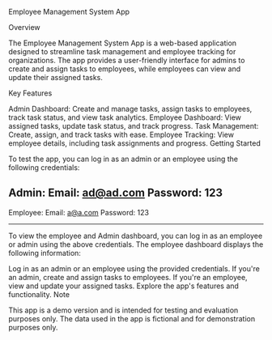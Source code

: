 Employee Management System App

Overview

The Employee Management System App is a web-based application designed to streamline task management and employee tracking for organizations. The app provides a user-friendly interface for admins to create and assign tasks to employees, while employees can view and update their assigned tasks.

Key Features

Admin Dashboard: Create and manage tasks, assign tasks to employees, track task status, and view task analytics.
Employee Dashboard: View assigned tasks, update task status, and track progress.
Task Management: Create, assign, and track tasks with ease.
Employee Tracking: View employee details, including task assignments and progress.
Getting Started

To test the app, you can log in as an admin or an employee using the following credentials:

Admin:
Email: ad@ad.com
Password: 123
-----------------------
Employee:
Email: a@a.com
Password: 123

-----------------------------------

To view the employee and Admin dashboard, you can log in as an employee or admin using the above credentials. The employee dashboard displays the following information:

Log in as an admin or an employee using the provided credentials.
If you're an admin, create and assign tasks to employees.
If you're an employee, view and update your assigned tasks.
Explore the app's features and functionality.
Note

This app is a demo version and is intended for testing and evaluation purposes only. The data used in the app is fictional and for demonstration purposes only.
